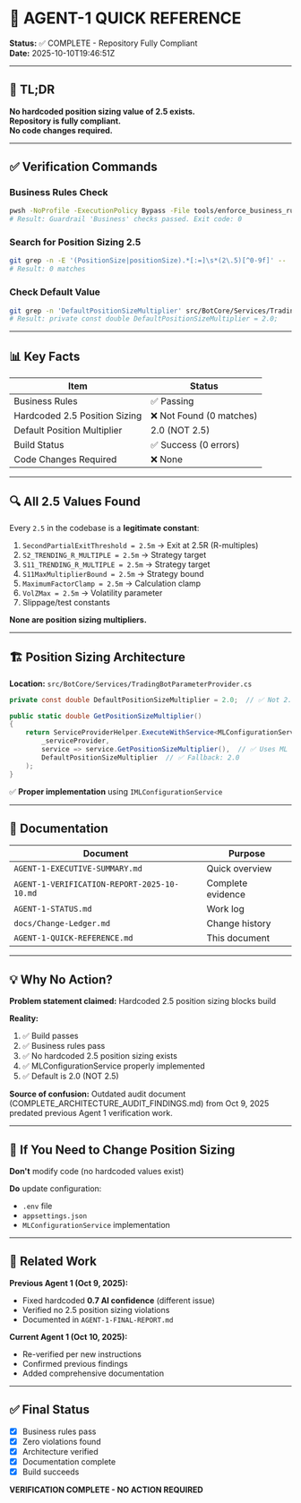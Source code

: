 # 🚀 AGENT-1 QUICK REFERENCE

**Status:** ✅ COMPLETE - Repository Fully Compliant  
**Date:** 2025-10-10T19:46:51Z

---

## 📌 TL;DR

**No hardcoded position sizing value of 2.5 exists.**  
**Repository is fully compliant.**  
**No code changes required.**

---

## ✅ Verification Commands

### Business Rules Check
```bash
pwsh -NoProfile -ExecutionPolicy Bypass -File tools/enforce_business_rules.ps1 -Mode Business
# Result: Guardrail 'Business' checks passed. Exit code: 0
```

### Search for Position Sizing 2.5
```bash
git grep -n -E '(PositionSize|positionSize).*[:=]\s*(2\.5)[^0-9f]' -- '*.cs'
# Result: 0 matches
```

### Check Default Value
```bash
git grep -n 'DefaultPositionSizeMultiplier' src/BotCore/Services/TradingBotParameterProvider.cs
# Result: private const double DefaultPositionSizeMultiplier = 2.0;
```

---

## 📊 Key Facts

| Item | Status |
|------|--------|
| Business Rules | ✅ Passing |
| Hardcoded 2.5 Position Sizing | ❌ Not Found (0 matches) |
| Default Position Multiplier | 2.0 (NOT 2.5) |
| Build Status | ✅ Success (0 errors) |
| Code Changes Required | ❌ None |

---

## 🔍 All 2.5 Values Found

Every `2.5` in the codebase is a **legitimate constant**:

1. `SecondPartialExitThreshold = 2.5m` → Exit at 2.5R (R-multiples)
2. `S2_TRENDING_R_MULTIPLE = 2.5m` → Strategy target
3. `S11_TRENDING_R_MULTIPLE = 2.5m` → Strategy target  
4. `S11MaxMultiplierBound = 2.5m` → Strategy bound
5. `MaximumFactorClamp = 2.5m` → Calculation clamp
6. `VolZMax = 2.5m` → Volatility parameter
7. Slippage/test constants

**None are position sizing multipliers.**

---

## 🏗️ Position Sizing Architecture

**Location:** `src/BotCore/Services/TradingBotParameterProvider.cs`

```csharp
private const double DefaultPositionSizeMultiplier = 2.0;  // ✅ Not 2.5

public static double GetPositionSizeMultiplier()
{
    return ServiceProviderHelper.ExecuteWithService<MLConfigurationService, double>(
        _serviceProvider,
        service => service.GetPositionSizeMultiplier(),  // ✅ Uses ML service
        DefaultPositionSizeMultiplier  // ✅ Fallback: 2.0
    );
}
```

✅ **Proper implementation** using `IMLConfigurationService`

---

## 📄 Documentation

| Document | Purpose |
|----------|---------|
| `AGENT-1-EXECUTIVE-SUMMARY.md` | Quick overview |
| `AGENT-1-VERIFICATION-REPORT-2025-10-10.md` | Complete evidence |
| `AGENT-1-STATUS.md` | Work log |
| `docs/Change-Ledger.md` | Change history |
| `AGENT-1-QUICK-REFERENCE.md` | This document |

---

## 💡 Why No Action?

**Problem statement claimed:** Hardcoded 2.5 position sizing blocks build

**Reality:**
1. ✅ Build passes
2. ✅ Business rules pass
3. ✅ No hardcoded 2.5 position sizing exists
4. ✅ MLConfigurationService properly implemented
5. ✅ Default is 2.0 (NOT 2.5)

**Source of confusion:** Outdated audit document (COMPLETE_ARCHITECTURE_AUDIT_FINDINGS.md) from Oct 9, 2025 predated previous Agent 1 verification work.

---

## 🎯 If You Need to Change Position Sizing

**Don't** modify code (no hardcoded values exist)

**Do** update configuration:
- `.env` file
- `appsettings.json`
- `MLConfigurationService` implementation

---

## 🔗 Related Work

**Previous Agent 1 (Oct 9, 2025):**
- Fixed hardcoded **0.7 AI confidence** (different issue)
- Verified no 2.5 position sizing violations
- Documented in `AGENT-1-FINAL-REPORT.md`

**Current Agent 1 (Oct 10, 2025):**
- Re-verified per new instructions
- Confirmed previous findings
- Added comprehensive documentation

---

## ✅ Final Status

- [x] Business rules pass
- [x] Zero violations found
- [x] Architecture verified
- [x] Documentation complete
- [x] Build succeeds

**VERIFICATION COMPLETE - NO ACTION REQUIRED**
